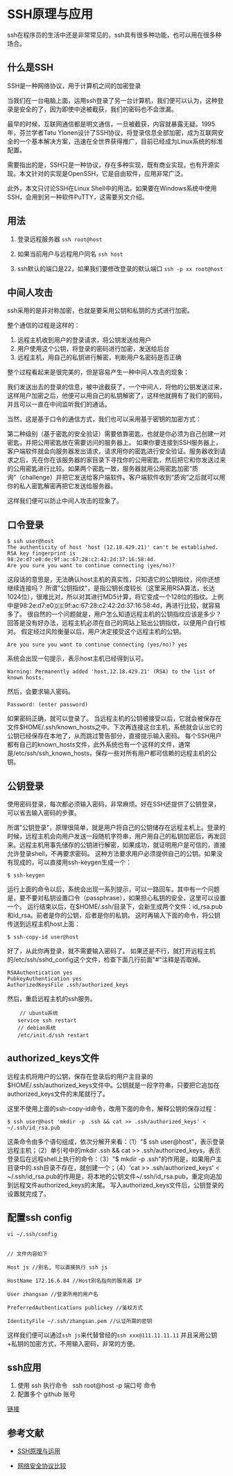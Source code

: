 # SSH原理与应用

ssh在程序员的生活中还是非常常见的，ssh具有很多种功能，也可以用在很多种场合。

## 什么是SSH

SSH是一种网络协议，用于计算机之间的加密登录

当我们在一台电脑上面，运用ssh登录了另一台计算机，我们便可以认为，这种登录是安全的了，因为即使中途被截获，我们的密码也不会泄漏。

最早的时候，互联网通信都是明文通信，一旦被截获，内容就暴露无疑。1995年，芬兰学者Tatu Ylonen设计了SSH协议，将登录信息全部加密，成为互联网安全的一个基本解决方案，迅速在全世界获得推广，目前已经成为Linux系统的标准配置。

需要指出的是，SSH只是一种协议，存在多种实现，既有商业实现，也有开源实现。本文针对的实现是OpenSSH，它是自由软件，应用非常广泛。

此外，本文只讨论SSH在Linux Shell中的用法。如果要在Windows系统中使用SSH，会用到另一种软件PuTTY，这需要另文介绍。

## 用法

1. 登录远程服务器
    ``ssh root@host``

2. 如果当前用户与远程用户同名
    ``ssh host``

3. ssh默认的端口是22，如果我们要修改登录的默认端口
    ``ssh -p xx root@host``    

## 中间人攻击

ssh采用的是非对称加密，也就是要采用公钥和私钥的方式进行加密。

整个通信的过程是这样的：
1. 远程主机收到用户的登录请求，将公钥发送给用户
2. 用户使用这个公钥，将登录的密码进行加密，发送给后台
3. 远程主机，用自己的私钥进行解密，判断用户名密码是否正确

整个过程看起来是很完美的，但是容易产生一种中间人攻击的现象：

我们发送出去的登录的信息，被中途截获了，一个中间人，将他的公钥发送过来，这样用户加密之后，他便可以用自己的私钥解密了，这样他就拥有了我们的密码，并且可以一直在中间监听我们的通话。

当然，这是基于口令的通信方式，我们也可以采用基于密钥的加密方式：

第二种级别（基于密匙的安全验证）需要依靠密匙，也就是你必须为自己创建一对密匙，并把公用密匙放在需要访问的服务器上。 如果你要连接到SSH服务器上，客户端软件就会向服务器发出请求，请求用你的密匙进行安全验证。服务器收到请求之后，先在你在该服务器的家目录下寻找你的公用密匙，然后把它和你发送过来的公用密匙进行比较。如果两个密匙一致，服务器就用公用密匙加密“质询”（challenge）并把它发送给客户端软件。客户端软件收到“质询”之后就可以用你的私人密匙解密再把它发送给服务器。

这样我们便可以防止中间人攻击的现象了。


## 口令登录

```
$ ssh user@host
The authenticity of host 'host (12.18.429.21)' can't be established.
RSA key fingerprint is 98:2e:d7:e0:de:9f:ac:67:28:c2:42:2d:37:16:58:4d.
Are you sure you want to continue connecting (yes/no)?
```
这段话的意思是，无法确认host主机的真实性，只知道它的公钥指纹，问你还想继续连接吗？
所谓"公钥指纹"，是指公钥长度较长（这里采用RSA算法，长达1024位），很难比对，所以对其进行MD5计算，将它变成一个128位的指纹。上例中是98:2e:d7:e0:de:9f:ac:67:28:c2:42:2d:37:16:58:4d，再进行比较，就容易多了。
很自然的一个问题就是，用户怎么知道远程主机的公钥指纹应该是多少？回答是没有好办法，远程主机必须在自己的网站上贴出公钥指纹，以便用户自行核对。
假定经过风险衡量以后，用户决定接受这个远程主机的公钥。

```
Are you sure you want to continue connecting (yes/no)? yes
```
系统会出现一句提示，表示host主机已经得到认可。
```
Warning: Permanently added 'host,12.18.429.21' (RSA) to the list of known hosts.
```
然后，会要求输入密码。
```
Password: (enter password)
```
如果密码正确，就可以登录了。
当远程主机的公钥被接受以后，它就会被保存在文件$HOME/.ssh/known_hosts之中。下次再连接这台主机，系统就会认出它的公钥已经保存在本地了，从而跳过警告部分，直接提示输入密码。
每个SSH用户都有自己的known_hosts文件，此外系统也有一个这样的文件，通常是/etc/ssh/ssh_known_hosts，保存一些对所有用户都可信赖的远程主机的公钥。



## 公钥登录

使用密码登录，每次都必须输入密码，非常麻烦。好在SSH还提供了公钥登录，可以省去输入密码的步骤。

所谓"公钥登录"，原理很简单，就是用户将自己的公钥储存在远程主机上。登录的时候，远程主机会向用户发送一段随机字符串，用户用自己的私钥加密后，再发回来。远程主机用事先储存的公钥进行解密，如果成功，就证明用户是可信的，直接允许登录shell，不再要求密码。
这种方法要求用户必须提供自己的公钥。如果没有现成的，可以直接用ssh-keygen生成一个：

```
$ ssh-keygen
```

运行上面的命令以后，系统会出现一系列提示，可以一路回车。其中有一个问题是，要不要对私钥设置口令（passphrase），如果担心私钥的安全，这里可以设置一个。
运行结束以后，在$HOME/.ssh/目录下，会新生成两个文件：id_rsa.pub和id_rsa。前者是你的公钥，后者是你的私钥。
这时再输入下面的命令，将公钥传送到远程主机host上面：

```
$ ssh-copy-id user@host
```

好了，从此你再登录，就不需要输入密码了。
如果还是不行，就打开远程主机的/etc/ssh/sshd_config这个文件，检查下面几行前面"#"注释是否取掉。

```
RSAAuthentication yes
PubkeyAuthentication yes
AuthorizedKeysFile .ssh/authorized_keys
```

然后，重启远程主机的ssh服务。

```
    // ubuntu系统
　　service ssh restart
　　// debian系统
　　/etc/init.d/ssh restart
```

## authorized_keys文件

远程主机将用户的公钥，保存在登录后的用户主目录的$HOME/.ssh/authorized_keys文件中。公钥就是一段字符串，只要把它追加在authorized_keys文件的末尾就行了。

这里不使用上面的ssh-copy-id命令，改用下面的命令，解释公钥的保存过程：

```
$ ssh user@host 'mkdir -p .ssh && cat >> .ssh/authorized_keys' < ~/.ssh/id_rsa.pub
```

这条命令由多个语句组成，依次分解开来看：（1）"$ ssh user@host"，表示登录远程主机；（2）单引号中的mkdir .ssh && cat >> .ssh/authorized_keys，表示登录后在远程shell上执行的命令：（3）"$ mkdir -p .ssh"的作用是，如果用户主目录中的.ssh目录不存在，就创建一个；（4）'cat >> .ssh/authorized_keys' < ~/.ssh/id_rsa.pub的作用是，将本地的公钥文件~/.ssh/id_rsa.pub，重定向追加到远程文件authorized_keys的末尾。
写入authorized_keys文件后，公钥登录的设置就完成了。

## 配置ssh config

```
vi ~/.ssh/config
 
 
// 文件内容如下
 
Host js //别名, 可以直接执行 ssh js
 
HostName 172.16.6.84 //Host别名指向的服务器 IP
 
User zhangsan //登录所用的用户名
 
PreferredAuthentications publickey //鉴权方式
 
IdentityFile ~/.ssh/zhangsan.pem //认证所需的密钥
```
这样我们便可以通过``ssh js``来代替曾经的``ssh xxx@111.11.11.11``
并且采用公钥+私钥的加密方式，不用输入密码，非常的方便。

## ssh应用 

1. 使用 ssh 执行命令
   ssh root@host -p 端口号 命令
2. 配置多个 github 账号  

[链接](http://www.jianshu.com/p/477444ada71e)


## 参考文献

- [SSH原理与运用](http://www.ruanyifeng.com/blog/2011/12/ssh_remote_login.html)

- [网络安全协议比较](http://blog.csdn.net/shizhixin/article/details/42459265)
